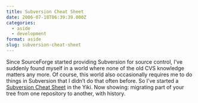 ```yaml
---
title: Subversion Cheat Sheet
date: 2006-07-18T06:39:39.000Z
categories:
  - aside
  - development
format: aside
slug: subversion-cheat-sheet
---
```

Since SourceForge started providing Subversion for source control, I’ve suddenly found myself in a world where none of the old CVS knowledge matters any more. Of course, this world also occasionally requires me to do things in Subversion that I didn’t do that often before. So I’ve started a [Subversion Cheat Sheet][1]  in the Yiki. Now showing: migrating part of your tree from one repository to another, with history.



 [1]: http://yergler.net/cgi-bin/moin.cgi/SubversionCheatSheet
